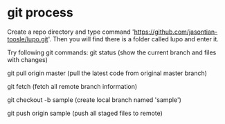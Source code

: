 # git process
Create a repo directory and type command 'https://github.com/jasontian-toosle/lupo.git'. Then you will find there is a folder called lupo and enter it.

Try following git commands:
git status (show the current branch and files with changes)

git pull origin master (pull the latest code from original master branch)

git fetch (fetch all remote branch information)

git checkout -b sample (create local branch named 'sample')

git push origin sample (push all staged files to remote)
